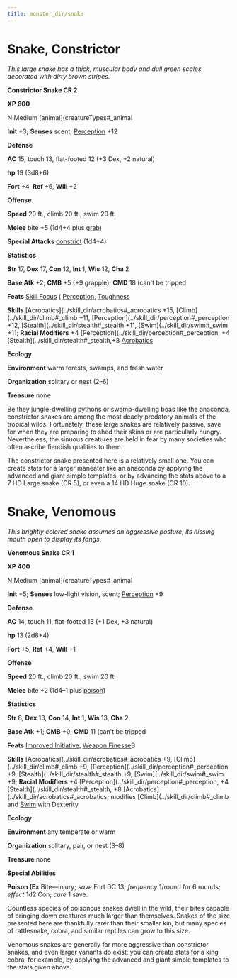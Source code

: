 ```yaml
---
title: monster_dir/snake
---
```

# Snake, Constrictor

_This large snake has a thick, muscular body and dull green scales decorated with dirty brown stripes._

**Constrictor Snake CR 2**

**XP 600**

N Medium [animal](creatureTypes#_animal

**Init** +3; **Senses** scent; [Perception](../skill_dir/perception#_perception) +12

**Defense**

**AC** 15, touch 13, flat-footed 12 (+3 Dex, +2 natural)

**hp** 19 (3d8+6)

**Fort** +4, **Ref** +6, **Will** +2

**Offense**

**Speed** 20 ft., climb 20 ft., swim 20 ft.

**Melee** bite +5 (1d4+4 plus [grab](universalMonsterRules#_grab))

**Special Attacks** [constrict](universalMonsterRules#_constrict) (1d4+4)

**Statistics**

**Str** 17, **Dex** 17, **Con** 12, **Int** 1, **Wis** 12, **Cha** 2

**Base Atk** +2; **CMB** +5 (+9 grapple); **CMD** 18 (can't be tripped

**Feats** [Skill Focus](../feats#_skill-focus) ( [Perception](../skill_dir/perception#_perception), [Toughness](../feats#_toughness)

**Skills** [Acrobatics](../skill_dir/acrobatics#_acrobatics +15, [Climb](../skill_dir/climb#_climb +11, [Perception](../skill_dir/perception#_perception +12, [Stealth](../skill_dir/stealth#_stealth +11, [Swim](../skill_dir/swim#_swim +11; **Racial Modifiers** +4 [Perception](../skill_dir/perception#_perception, +4 [Stealth](../skill_dir/stealth#_stealth,+8 [Acrobatics](../skill_dir/acrobatics#_acrobatics)

**Ecology**

**Environment** warm forests, swamps, and fresh water

**Organization** solitary or nest (2–6)

**Treasure** none

Be they jungle-dwelling pythons or swamp-dwelling boas like the anaconda, constrictor snakes are among the most deadly predatory animals of the tropical wilds. Fortunately, these large snakes are relatively passive, save for when they are preparing to shed their skins or are particularly hungry. Nevertheless, the sinuous creatures are held in fear by many societies who often ascribe fiendish qualities to them.

The constrictor snake presented here is a relatively small one. You can create stats for a larger maneater like an anaconda by applying the advanced and giant simple templates, or by advancing the stats above to a 7 HD Large snake (CR 5), or even a 14 HD Huge snake (CR 10).

# Snake, Venomous

_This brightly colored snake assumes an aggressive posture, its hissing mouth open to display its fangs._

**Venomous Snake CR 1**

**XP 400**

N Medium [animal](creatureTypes#_animal

**Init** +5; **Senses** low-light vision, scent; [Perception](../skill_dir/perception#_perception) +9

**Defense**

**AC** 14, touch 11, flat-footed 13 (+1 Dex, +3 natural)

**hp** 13 (2d8+4)

**Fort** +5, **Ref** +4, **Will** +1

**Offense**

**Speed** 20 ft., climb 20 ft., swim 20 ft.

**Melee** bite +2 (1d4–1 plus [poison](universalMonsterRules#_poison))

**Statistics**

**Str** 8, **Dex** 13, **Con** 14, **Int** 1, **Wis** 13, **Cha** 2

**Base Atk** +1; **CMB** +0; **CMD** 11 (can't be tripped

**Feats** [Improved Initiative](../feats#_improved-initiative), [Weapon Finesse](../feats#_weapon-finesse)B

**Skills** [Acrobatics](../skill_dir/acrobatics#_acrobatics +9, [Climb](../skill_dir/climb#_climb +9, [Perception](../skill_dir/perception#_perception +9, [Stealth](../skill_dir/stealth#_stealth +9, [Swim](../skill_dir/swim#_swim +9; **Racial Modifiers** +4 [Perception](../skill_dir/perception#_perception, +4 [Stealth](../skill_dir/stealth#_stealth, +8 [Acrobatics](../skill_dir/acrobatics#_acrobatics; modifies [Climb](../skill_dir/climb#_climb and [Swim](../skill_dir/swim#_swim) with Dexterity

**Ecology**

**Environment** any temperate or warm

**Organization** solitary, pair, or nest (3–8)

**Treasure** none

**Special Abilities**

**Poison (Ex** Bite—injury; _save_ Fort DC 13; _frequency_ 1/round for 6 rounds; _effect_ 1d2 Con; _cure_ 1 save.

Countless species of poisonous snakes dwell in the wild, their bites capable of bringing down creatures much larger than themselves. Snakes of the size presented here are thankfully rarer than their smaller kin, but many species of rattlesnake, cobra, and similar reptiles can grow to this size.

Venomous snakes are generally far more aggressive than constrictor snakes, and even larger variants do exist: you can create stats for a king cobra, for example, by applying the advanced and giant simple templates to the stats given above.

